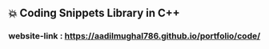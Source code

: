 ## 💥 Coding Snippets Library in C++

### website-link : https://aadilmughal786.github.io/portfolio/code/
